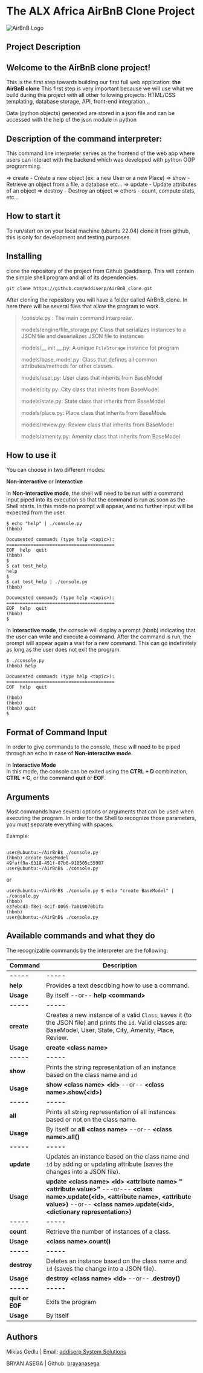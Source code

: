 # The ALX Africa AirBnB Clone Project
![AirBnB Logo](https://www.pngitem.com/pimgs/m/132-1322125_transparent-background-airbnb-logo-hd-png-download.png)

## Project Description
## Welcome to the AirBnB clone project!
This is the first step towards building our first full web application: 
<b>the AirBnB clone</b> This first step is very important because we will use what we build during this project with all other following projects: HTML/CSS templating, database storage, API, front-end integration… 

Data (python objects) generated are stored in a json file and can be accessed with the help of the json module in python

## Description of the command interpreter:

This command line interpreter  serves as the frontend of the web app where users can interact with the backend which was developed with python OOP programming.

  =>  create - Create a new object (ex: a new User or a new Place)
  =>  show -   Retrieve an object from a file, a database etc…
  =>  update - Update attributes of an object
  =>  destroy - Destroy an object
  => others -   count, compute stats, etc…

## How to start it

To run/start on on your local machine (ubuntu 22.04) clone it from github, this is only for development and testing purposes.

## Installing

clone the repository of the project from Github @addiserp. This will contain the simple shell program and all of its dependencies.

```
git clone https://github.com/addiserp/AirBnB_clone.git
```
After cloning the repository you will have a folder called AirBnB_clone. In here there will be several files that allow the program to work.

> /console.py : The main command interpreter.
>
> models/engine/file_storage.py: Class that serializes instances to a JSON file and deserializes JSON file to instances
> 
> models/__ init __.py:  A unique `FileStorage` instance fot program
> 
> models/base_model.py: Class that defines all common attributes/methods for other classes.
> 
> models/user.py: User class that inherits from BaseModel
>
>models/city.py: City class that inherits from BaseModel
> 
>models/state.py: State class that inherits from BaseModel
>
>models/place.py: Place class that inherits from BaseMode
>
>models/review.py: Review class that inherits from BaseModel
>
>models/amenity.py: Amenity class that inherits from BaseModel
>

## How to use it
You can choose in two different modes:


**Non-interactive** or **Interactive** 

In **Non-interactive mode**, the shell will need to be run with a command input piped into its execution so that the command is run as soon as the Shell starts. In this mode no prompt will appear, and no further input will be expected from the user.


```
$ echo "help" | ./console.py
(hbnb)

Documented commands (type help <topic>):
========================================
EOF  help  quit
(hbnb) 
$
$ cat test_help
help
$
$ cat test_help | ./console.py
(hbnb)

Documented commands (type help <topic>):
========================================
EOF  help  quit
(hbnb) 
$
```
In **Interactive mode**, the console will display a prompt (hbnb) indicating that the user can write and execute a command. After the command is run, the prompt will appear again a wait for a new command. This can go indefinitely as long as the user does not exit the program.

```
$ ./console.py
(hbnb) help

Documented commands (type help <topic>):
========================================
EOF  help  quit

(hbnb) 
(hbnb) 
(hbnb) quit
$
```

## Format of Command Input

In order to give commands to the console, these will need to be piped through an echo in case of  **Non-interactive mode**.

In  **Interactive Mode**  
In this mode, the console can be exited using the **CTRL + D** combination,  **CTRL + C**, or the command **quit** or **EOF**.

## Arguments

Most commands have several options or arguments that can be used when executing the program. In order for the Shell to recognize those parameters, you must separate everything with spaces.

Example:

```

user@ubuntu:~/AirBnB$ ./console.py
(hbnb) create BaseModel
49faff9a-6318-451f-87b6-910505c55907
user@ubuntu:~/AirBnB$ ./console.py

```

or

```
user@ubuntu:~/AirBnB$ ./console.py $ echo "create BaseModel" | ./console.py
(hbnb)
e37ebcd3-f8e1-4c1f-8095-7a019070b1fa
(hbnb)
user@ubuntu:~/AirBnB$ ./console.py
```

## Available commands and what they do

The recognizable commands by the interpreter are the following:

|Command| Description |
|--|--|
| **-----** | **-----** |
| **help** | Provides a text describing how to use a command.  |
| **Usage** | By itself --or-- **help <command\>** |
| **-----** | **-----** |
| **create** | Creates a new instance of a valid `Class`, saves it (to the JSON file) and prints the `id`.  Valid classes are: BaseModel, User, State, City, Amenity, Place, Review. |
| **Usage** | **create <class name\>**|
| **-----** | **-----** |
| **show** | Prints the string representation of an instance based on the class name and `id`  |
| **Usage** | **show <class name\> <id\>** --or-- **<class name\>.show(<id\>)**|
| **-----** | **-----** |
| **all** | Prints all string representation of all instances based or not on the class name.  |
| **Usage** | By itself or **all <class name\>** --or-- **<class name\>.all()** |
| **-----** | **-----** |
| **update** | Updates an instance based on the class name and `id` by adding or updating attribute (saves the changes into a JSON file).  |
| **Usage** | **update <class name\> <id\> <attribute name\> "<attribute value\>"** ---or--- **<class name\>.update(<id\>, <attribute name\>, <attribute value\>)** --or-- **<class name\>.update(<id\>, <dictionary representation\>)**|
| **-----** | **-----** |
| **count** | Retrieve the number of instances of a class.  |
| **Usage** | **<class name\>.count()** |
| **-----** | **-----** |
| **destroy** | Deletes an instance based on the class name and `id` (saves the change into a JSON file).  |
| **Usage** | **destroy <class name\> <id\>** --or-- **<class name>.destroy(<id>)** |
| **-----** | **-----** |
| **quit or EOF** | Exits the program |
| **Usage** | By itself |

## Authors

Mikias Gedlu | Email: [addiserp System Solutions](mailto:addiserp@gmail.com) 

BRYAN ASEGA | Github: [brayanasega](mailto:Almasibryan7@gmail.com)